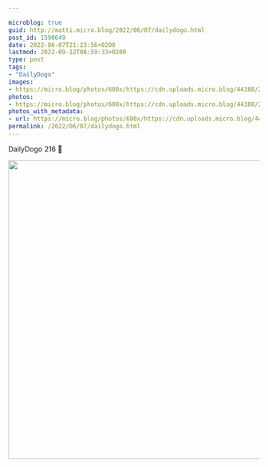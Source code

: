 ```yaml
---

microblog: true
guid: http://matti.micro.blog/2022/06/07/dailydogo.html
post_id: 1590649
date: 2022-06-07T21:23:56+0200
lastmod: 2022-09-12T08:59:33+0200
type: post
tags:
- "DailyDogo"
images:
- https://micro.blog/photos/600x/https://cdn.uploads.micro.blog/44388/2022/acbbf32be9.jpg
photos:
- https://micro.blog/photos/600x/https://cdn.uploads.micro.blog/44388/2022/acbbf32be9.jpg
photos_with_metadata:
- url: https://micro.blog/photos/600x/https://cdn.uploads.micro.blog/44388/2022/acbbf32be9.jpg
permalink: /2022/06/07/dailydogo.html
---
```

DailyDogo 216 🐶

<img src="/media/uploads/2022/acbbf32be9.jpg" width="600" height="600" alt="" />
